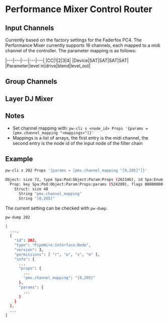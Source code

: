 # Performance Mixer Control Router

## Input Channels

Currently based on the factory settings for the Faderfox PC4. The Performance
Mixer currently supports 16 channels, each mapped to a midi channel of the
controller. The parameter mapping is as follows:

|---|---|---|---|---|
|CC|1|2|3|4|
|Device|SAT|SAT|SAT|SAT|
|Parameter|level in|drive|blend|level_out|

## Group Channels

## Layer DJ Mixer

## Notes

- Set channel mapping with:
  `pw-cli s <node_id> Props '{params = [pmx.channel_mapping "<mappings>"]}'`
- Mappings is a list of arrays, the first entry is the midi channel, the second
  entry is the node id of the input node of the filter chain

## Example

```bash
pw-cli s 202 Props '{params = [pmx.channel_mapping "[0,205]"]}'

Object: size 72, type Spa:Pod:Object:Param:Props (262146), id Spa:Enum:ParamId:Props (2)
  Prop: key Spa:Pod:Object:Param:Props:params (524289), flags 00000000
    Struct: size 48
      String "pmx.channel_mapping"
      String "[0,205]"
```

The current setting can be checked with `pw-dump`.

```bash
pw-dump 202

[
  ...,
  {
    "id": 202,
    "type": "PipeWire:Interface:Node",
    "version": 3,
    "permissions": [ "r", "w", "x", "m" ],
    "info": {
      ...
      "props": {
        ...
        "pmx.channel_mapping": "[0,205]"
      },
      "params": {
        ...
      }
    }
  },
  ...
]
```
